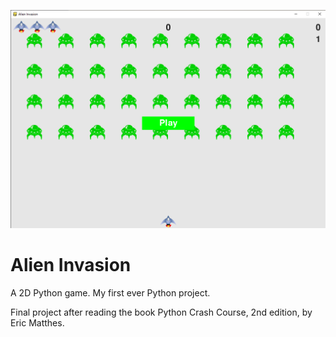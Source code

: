 ![alien-invasion](https://github.com/alko5923/Alien-Invasion/blob/master/alien-invasion-screenshot.png)
# Alien Invasion

A 2D Python game. My first ever Python project. 

Final project after reading the book Python Crash Course, 2nd edition, by Eric Matthes.
